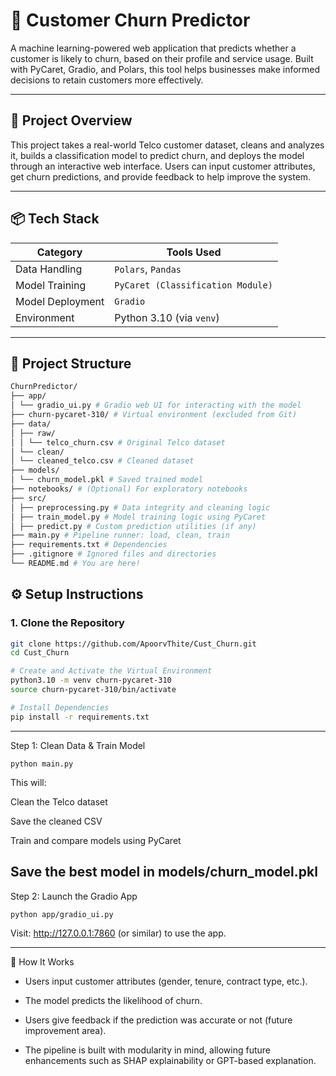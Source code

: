# 🧠 Customer Churn Predictor

A machine learning-powered web application that predicts whether a customer is likely to churn, based on their profile and service usage. Built with PyCaret, Gradio, and Polars, this tool helps businesses make informed decisions to retain customers more effectively.

---

## 🚀 Project Overview

This project takes a real-world Telco customer dataset, cleans and analyzes it, builds a classification model to predict churn, and deploys the model through an interactive web interface. Users can input customer attributes, get churn predictions, and provide feedback to help improve the system.

---

## 📦 Tech Stack

| Category        | Tools Used                                              |
|----------------|----------------------------------------------------------|
| Data Handling   | `Polars`, `Pandas`                                      |
| Model Training  | `PyCaret (Classification Module)`                        |
| Model Deployment| `Gradio`                                                |
| Environment     | Python 3.10 (via `venv`)                                |

---

## 📁 Project Structure

```bash
ChurnPredictor/
├── app/
│ └── gradio_ui.py # Gradio web UI for interacting with the model
├── churn-pycaret-310/ # Virtual environment (excluded from Git)
├── data/
│ ├── raw/
│ │ └── telco_churn.csv # Original Telco dataset
│ └── clean/
│ └── cleaned_telco.csv # Cleaned dataset
├── models/
│ └── churn_model.pkl # Saved trained model
├── notebooks/ # (Optional) For exploratory notebooks
├── src/
│ ├── preprocessing.py # Data integrity and cleaning logic
│ ├── train_model.py # Model training logic using PyCaret
│ ├── predict.py # Custom prediction utilities (if any)
├── main.py # Pipeline runner: load, clean, train
├── requirements.txt # Dependencies
├── .gitignore # Ignored files and directories
└── README.md # You are here!
```

## ⚙️ Setup Instructions

### 1. Clone the Repository

```bash
git clone https://github.com/ApoorvThite/Cust_Churn.git
cd Cust_Churn

# Create and Activate the Virtual Environment
python3.10 -m venv churn-pycaret-310
source churn-pycaret-310/bin/activate

# Install Dependencies
pip install -r requirements.txt
```
----------------------------------------------------

Step 1: Clean Data & Train Model
```
python main.py
```
This will:

Clean the Telco dataset

Save the cleaned CSV

Train and compare models using PyCaret

Save the best model in models/churn_model.pkl
--------------------------------------------------------

Step 2: Launch the Gradio App
```
python app/gradio_ui.py
```

Visit: http://127.0.0.1:7860 (or similar) to use the app.

--------------------------------------------------------

🧠 How It Works
* Users input customer attributes (gender, tenure, contract type, etc.).

* The model predicts the likelihood of churn.

* Users give feedback if the prediction was accurate or not (future improvement area).

* The pipeline is built with modularity in mind, allowing future enhancements such as SHAP explainability or GPT-based explanation.
